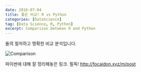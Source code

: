 ```yaml
---
date: 2016-07-04
title: 좋은 비교! R vs Python
categories: [DataScience]
tag: [Data Science, R, Python]
excerpt: Comparison between R and Python
---
```


둘의 철저하고 명확한 비교 분석입니다. 

![Comparison](http://blog.datacamp.com/wp-content/uploads/2015/05/R-vs-Python-216-2.png)

파이썬에 대해 잘 정리해놓은 링크. 필독!
http://focaidon.xyz/m/post

